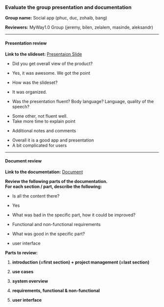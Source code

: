 ### Evaluate the group presentation and documentation

**Group name:** Social app (phuc, duc, zohaib, bang)

**Reviewers:** MyWay1.0 Group (jeremy, bilen, zelalem, masinde, aleksandr)

---
#### Presentation review

**Link to the slideset:** [Presentaion Slide](http://users.metropolia.fi/~jeremyk/SoftEng/softwarePresent.pptx)
* Did you get overall view of the product?
- Yes, it was awesome. We got the point

* How was the slideset?
- It was organized. 

* Was the presentation fluent? Body language? Language, quality of the speech?
- Some other, not fluent well. 
- Take more time to explain point


* Additional notes and comments
- Overall it is a good app and presentation
- A bit complicated for users

---
#### Document review

**Link to the documentation:** [Document](https://github.com/kiugfractal/SEProject/blob/master/Project.md)

**Review the following parts of the documentation.**<BR/>
**For each section / part, describe the following:**
* Is all the content there?
- Yes 

* What was bad in the specific part, how it could be improved?
- Functional and non-functional requirements

* What was good in the specific part?
- user interface

**Parts to review:**

1. **introduction (=first section) + project management (=last section)**


2. **use cases**


3. **system overview**


4. **requirements, functional & non-functional**


5. **user interface**

